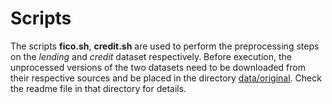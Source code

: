 # Scripts

The scripts **fico.sh**, **credit.sh** are used to perform the preprocessing steps on the *lending* and *credit* dataset respectively. Before execution, the unprocessed versions of the two datasets need to be downloaded from their respective sources and be placed in the directory [data/original](data/original). Check the readme file in that directory for details.
